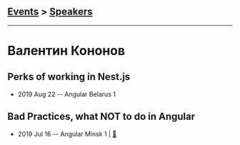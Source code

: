 ## [Events](../README.md) > [Speakers](../speakers.md)
---

# Валентин Кононов

## Perks of working in Nest.js
- 2019 Aug 22 -- Angular Belarus 1    
## Bad Practices, what NOT to do in Angular
- 2019 Jul 16 -- Angular Minsk 1  | [:notebook:](https://slides.com/valentinkononov/angular-bad-practices)  
